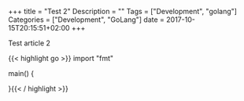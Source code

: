 +++
title = "Test 2"
Description = ""
Tags = ["Development", "golang"]
Categories = ["Development", "GoLang"]
date = 2017-10-15T20:15:51+02:00
+++

Test article 2

{{< highlight go  >}}
import "fmt"

main() {

}{{< / highlight >}}